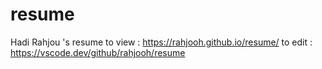# resume
Hadi Rahjou 's resume
to view : https://rahjooh.github.io/resume/
to edit : https://vscode.dev/github/rahjooh/resume
